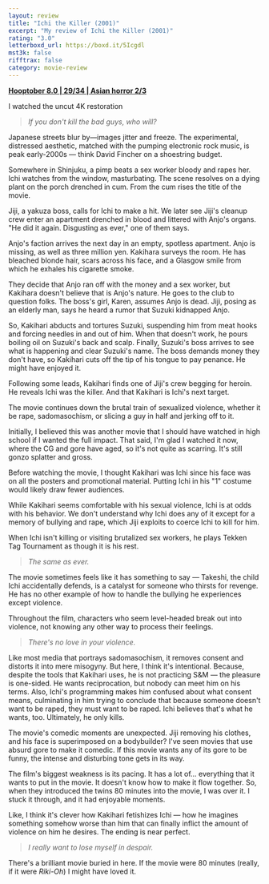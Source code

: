 ```yaml
---
layout: review
title: "Ichi the Killer (2001)"
excerpt: "My review of Ichi the Killer (2001)"
rating: "3.0"
letterboxd_url: https://boxd.it/5Icgdl
mst3k: false
rifftrax: false
category: movie-review
---
```


<b><a href="https://boxd.it/pOvfW/detail" target="_blank" rel="noopener">Hooptober 8.0 | 29/34 | Asian horror 2/3</a></b>

I watched the uncut 4K restoration

<blockquote><i>If you don't kill the bad guys, who will?</i></blockquote>

Japanese streets blur by—images jitter and freeze. The experimental, distressed aesthetic, matched with the pumping electronic rock music, is peak early-2000s — think David Fincher on a shoestring budget.

Somewhere in Shinjuku, a pimp beats a sex worker bloody and rapes her. Ichi watches from the window, masturbating. The scene resolves on a dying plant on the porch drenched in cum. From the cum rises the title of the movie.

Jiji, a yakuza boss, calls for Ichi to make a hit. We later see Jiji's cleanup crew enter an apartment drenched in blood and littered with Anjo's organs. "He did it again. Disgusting as ever," one of them says.

Anjo's faction arrives the next day in an empty, spotless apartment. Anjo is missing, as well as three million yen. Kakihara surveys the room. He has bleached blonde hair, scars across his face, and a Glasgow smile from which he exhales his cigarette smoke.

They decide that Anjo ran off with the money and a sex worker, but Kakihara doesn't believe that is Anjo's nature. He goes to the club to question folks. The boss's girl, Karen, assumes Anjo is dead. Jiji, posing as an elderly man, says he heard a rumor that Suzuki kidnapped Anjo.

So, Kakihari abducts and tortures Suzuki, suspending him from meat hooks and forcing needles in and out of him. When that doesn't work, he pours boiling oil on Suzuki's back and scalp. Finally, Suzuki's boss arrives to see what is happening and clear Suzuki's name. The boss demands money they don't have, so Kakihari cuts off the tip of his tongue to pay penance. He might have enjoyed it.

Following some leads, Kakihari finds one of Jiji's crew begging for heroin. He reveals Ichi was the killer. And that Kakihari is Ichi's next target.

The movie continues down the brutal train of sexualized violence, whether it be rape, sadomasochism, or slicing a guy in half and jerking off to it.

Initially, I believed this was another movie that I should have watched in high school if I wanted the full impact. That said, I'm glad I watched it now, where the CG and gore have aged, so it's not quite as scarring. It's still gonzo splatter and gross.

Before watching the movie, I thought Kakihari was Ichi since his face was on all the posters and promotional material. Putting Ichi in his "1" costume would likely draw fewer audiences.

While Kakihari seems comfortable with his sexual violence, Ichi is at odds with his behavior. We don't understand why Ichi does any of it except for a memory of bullying and rape, which Jiji exploits to coerce Ichi to kill for him.

When Ichi isn't killing or visiting brutalized sex workers, he plays Tekken Tag Tournament as though it is his rest.

<blockquote><i>The same as ever.</i></blockquote>

The movie sometimes feels like it has something to say — Takeshi, the child Ichi accidentally defends, is a catalyst for someone who thirsts for revenge. He has no other example of how to handle the bullying he experiences except violence.

Throughout the film, characters who seem level-headed break out into violence, not knowing any other way to process their feelings.

<blockquote><i>There's no love in your violence.</i></blockquote>

Like most media that portrays sadomasochism, it removes consent and distorts it into mere misogyny. But here, I think it's intentional. Because, despite the tools that Kakihari uses, he is not practicing S&M — the pleasure is one-sided. He wants reciprocation, but nobody can meet him on his terms. Also, Ichi's programming makes him confused about what consent means, culminating in him trying to conclude that because someone doesn't want to be raped, they must want to be raped. Ichi believes that's what he wants, too. Ultimately, he only kills.

The movie's comedic moments are unexpected. Jiji removing his clothes, and his face is superimposed on a bodybuilder? I've seen movies that use absurd gore to make it comedic. If this movie wants any of its gore to be funny, the intense and disturbing tone gets in its way.

The film's biggest weakness is its pacing. It has a lot of… everything that it wants to put in the movie. It doesn't know how to make it flow together. So, when they introduced the twins 80 minutes into the movie, I was over it. I stuck it through, and it had enjoyable moments.

Like, I think it's clever how Kakihari fetishizes Ichi — how he imagines something somehow worse than him that can finally inflict the amount of violence on him he desires. The ending is near perfect.

<blockquote><i>I really want to lose myself in despair.</i></blockquote>

There's a brilliant movie buried in here. If the movie were 80 minutes (really, if it were <i>Riki-Oh</i>) I might have loved it.
